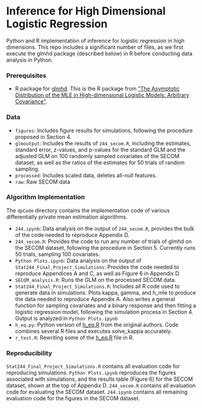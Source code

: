 # Inference for High Dimensional Logistic Regression
Python and R implementation of inference for logistic regression in high dimensions. This repo includes a significant number of files, as we first execute the glmhd package (described below) in R before conducting data analysis in Python.


### Prerequisites

- R package for [glmhd](https://github.com/zq00/glmhd). This is the R package from ["The Asymptotic Distribution of the MLE in High-dimensional
Logistic Models: Arbitrary Covariance"](https://arxiv.org/pdf/2001.09351.pdf).

### Data
- `figures`: Includes figure results for simulations, following the procedure proposed in Section 4.
- `glmoutput`: Includes the results of `244_secom.R`, including the estimates, standard error, z-values, and p-values for the standard GLM and the adjusted GLM on 100 randomly sampled covariates of the SECOM dataset, as well as the ratios of the estimates for 50 trials of random sampling.
- `processed`: Includes scaled data, deletes all-null features.
- `raw`: Raw SECOM data

### Algorithm Implementation

The `dpCode` directory contains the implementation code of various differentially private mean estimation algorithms.

- `244.ipynb`: Data analysis on the output of `244_secom.R`, provides the bulk of the code needed to reproduce Appendix D.
- `244_secom.R`: Provides the code to run any number of trials of glmhd on the SECOM dataset, following the procedure in Section 5. Currently runs 50 trials, sampling 100 covariates.
- `Python Plots.ipynb`: Data analysis on the output of `Stat244_Final_Project_Simulations`: Provides the code needed to reproduce Appendices A and C, as well as Figure 6 in Appendix D.  
- `SECOM_analysis.R`: Runs the GLM on the processed SECOM data.
- `Stat244_Final_Project_Simulations.R`: Includes all R code used to generate data in simulations. Plots kappa, gamma, and h_mle to produce the data needed to reproduce Appendix A. Also writes a general function for sampling covariates and a binary response and then fitting a logistic regression model, following the simulation process in Section 4. Output is analyzed in `Python Plots.ipynb`
- `h_eq.py`: Python version of [h_eq.R](https://github.com/zq00/glmhd/blob/master/R/h_eq.R) from the original authors. Code combines several R files and executes solve_kappa accurately. 
- `r_test.R`: Rewriting some of the [h_eq.R](https://github.com/zq00/glmhd/blob/master/R/h_eq.R) file in R.

### Reproducibility

`Stat244_Final_Project_Simulations.R` contains all evaluation code for reproducing simulations. `Python Plots.ipynb` reproduces the figures associated with simulations, and the results table (Figure 6) for the SECOM dataset, shown at the top of Appendix D. `244_secom.R` contains all evaluation code for evaluating the SECOM dataset. `244.ipynb` contains all remaining evaluation code for the figures in the SECOM dataset.
